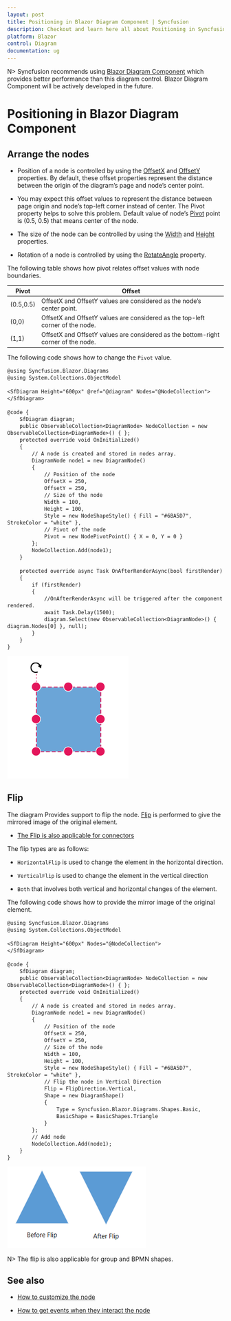 ```yaml
---
layout: post
title: Positioning in Blazor Diagram Component | Syncfusion
description: Checkout and learn here all about Positioning in Syncfusion Blazor Diagram component and much more details.
platform: Blazor
control: Diagram
documentation: ug
---
```


N> Syncfusion recommends using [Blazor Diagram Component](https://blazor.syncfusion.com/documentation/diagram/getting-started) which provides better performance than this diagram control. Blazor Diagram Component will be actively developed in the future.

# Positioning in Blazor Diagram Component

## Arrange the nodes

* Position of a node is controlled by using the [OffsetX](https://help.syncfusion.com/cr/blazor/Syncfusion.Blazor.Diagrams.DiagramNode.html#Syncfusion_Blazor_Diagrams_DiagramNode_OffsetX) and [OffsetY](https://help.syncfusion.com/cr/blazor/Syncfusion.Blazor.Diagrams.DiagramNode.html#Syncfusion_Blazor_Diagrams_DiagramNode_OffsetY) properties. By default, these offset properties represent the distance between the origin of the diagram’s page and node’s center point.

* You may expect this offset values to represent the distance between page origin and node’s top-left corner instead of center. The Pivot property helps to solve this problem. Default value of node’s [Pivot](https://help.syncfusion.com/cr/blazor/Syncfusion.Blazor.Diagrams.DiagramNode.html#Syncfusion_Blazor_Diagrams_DiagramNode_Pivot) point is (0.5, 0.5) that means center of the node.

* The size of the node can be controlled by using the [Width](https://help.syncfusion.com/cr/blazor/Syncfusion.Blazor.Diagrams.DiagramNode.html#Syncfusion_Blazor_Diagrams_DiagramNode_Width) and [Height](https://help.syncfusion.com/cr/blazor/Syncfusion.Blazor.Diagrams.DiagramNode.html#Syncfusion_Blazor_Diagrams_DiagramNode_Height) properties.

* Rotation of a node is controlled by using the [RotateAngle](https://help.syncfusion.com/cr/blazor/Syncfusion.Blazor.Diagrams.DiagramNode.html#Syncfusion_Blazor_Diagrams_DiagramNode_RotateAngle) property.

The following table shows how pivot relates offset values with node boundaries.

| Pivot | Offset |
|-------- | -------- |
| (0.5,0.5)| OffsetX and OffsetY values are considered as the node’s center point. |
| (0,0) | OffsetX and OffsetY values are considered as the top-left corner of the node. |
| (1,1) | OffsetX and OffsetY values are considered as the bottom-right corner of the node. |

The following code shows how to change the `Pivot` value.

```cshtml
@using Syncfusion.Blazor.Diagrams
@using System.Collections.ObjectModel

<SfDiagram Height="600px" @ref="@diagram" Nodes="@NodeCollection">
</SfDiagram>

@code {
    SfDiagram diagram;
    public ObservableCollection<DiagramNode> NodeCollection = new ObservableCollection<DiagramNode>() { };
    protected override void OnInitialized()
    {
        // A node is created and stored in nodes array.
        DiagramNode node1 = new DiagramNode()
        {
            // Position of the node
            OffsetX = 250,
            OffsetY = 250,
            // Size of the node
            Width = 100,
            Height = 100,
            Style = new NodeShapeStyle() { Fill = "#6BA5D7", StrokeColor = "white" },
            // Pivot of the node
            Pivot = new NodePivotPoint() { X = 0, Y = 0 }
        };
        NodeCollection.Add(node1);
    }

    protected override async Task OnAfterRenderAsync(bool firstRender)
    {
        if (firstRender)
        {
            //OnAfterRenderAsync will be triggered after the component rendered.
            await Task.Delay(1500);
            diagram.Select(new ObservableCollection<DiagramNode>() { diagram.Nodes[0] }, null);
        }
    }
}
```

![Node Pivot](../images/node_pivot.png)

## Flip

The diagram Provides support to flip the node. [Flip](https://help.syncfusion.com/cr/blazor/Syncfusion.Blazor.Diagrams.DiagramNode.html#Syncfusion_Blazor_Diagrams_DiagramNode_Flip) is performed to give the mirrored image of the original element.

* [The Flip is also applicable for connectors](../connectors#flip)

The flip types are as follows:

* `HorizontalFlip` is used to change the element in the horizontal direction.

* `VerticalFlip` is used to change the element in the vertical direction

* `Both` that involves both vertical and horizontal changes of the element.

The following code shows how to provide the mirror image of the original element.

```cshtml
@using Syncfusion.Blazor.Diagrams
@using System.Collections.ObjectModel

<SfDiagram Height="600px" Nodes="@NodeCollection">
</SfDiagram>

@code {
    SfDiagram diagram;
    public ObservableCollection<DiagramNode> NodeCollection = new ObservableCollection<DiagramNode>() { };
    protected override void OnInitialized()
    {
        // A node is created and stored in nodes array.
        DiagramNode node1 = new DiagramNode()
        {
            // Position of the node
            OffsetX = 250,
            OffsetY = 250,
            // Size of the node
            Width = 100,
            Height = 100,
            Style = new NodeShapeStyle() { Fill = "#6BA5D7", StrokeColor = "white" },
            // Flip the node in Vertical Direction
            Flip = FlipDirection.Vertical,
            Shape = new DiagramShape()
            {
                Type = Syncfusion.Blazor.Diagrams.Shapes.Basic,
                BasicShape = BasicShapes.Triangle
            }
        };
        // Add node
        NodeCollection.Add(node1);
    }
}
```

![Node Flip](../images/Vertical_Flip.png)

N> The flip is also applicable for group and BPMN shapes.

## See also

* [How to customize the node](./appearance)

* [How to get events when they interact the node](./events)
